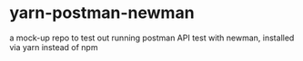 # yarn-postman-newman
a mock-up repo to test out running postman API test with newman, installed via yarn instead of npm
